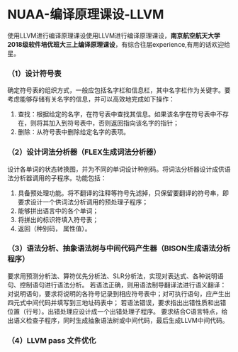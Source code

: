 # NUAA-编译原理课设-LLVM
使用LLVM进行编译原理课设使用LLVM进行编译原理课设，**南京航空航天大学2018级软件培优班大三上编译原理课设**，有综合往届experience,有用的话欢迎给星。
### （1）设计符号表
确定符号表的组织方式，一般应包括名字栏和信息栏，其中名字栏作为关键字。要考虑能够存储有关名字的信息，并可以高效地完成如下操作：
1. 查找：根据给定的名字，在符号表中查找其信息。如果该名字在符号表中不存在，则将其加入到符号表中，否则返回指向该名字的指针；
2. 删除：从符号表中删除给定名字的表项。
### （2）设计词法分析器（FLEX生成词法分析器）
设计各单词的状态转换图，并为不同的单词设计种别码。将词法分析器设计成供语法分析器调用的子程序。功能包括：
1. 具备预处理功能。将不翻译的注释等符号先滤掉，只保留要翻译的符号串，即要求设计一个供词法分析调用的预处理子程序；
2. 能够拼出语言中的各个单词；
3. 将拼出的标识符填入符号表；
4. 返回（种别码， 属性值）。
### （3）语法分析、抽象语法树与中间代码产生器（BISON生成语法分析程序）
要求用预测分析法、算符优先分析法、SLR分析法，实现对表达式、各种说明语句、控制语句进行语法分析。
若语法正确，则用语法制导翻译法进行语义翻译：对说明语句，要求将说明的各符号记录到相应符号表中；对可执行语句，应产生出四元式中间代码并填写到三地址码表中；
若语法错误，要求指出出错性质和出错位置（行号）。出错处理应设计成一个出错处理子程序。
要求结合C语言特点，给出语义检查子程序，同时生成抽象语法树或中间代码，最后生成LLVM中间代码。
### （4）LLVM pass 文件优化

